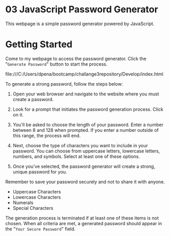 # 03 JavaScript Password Generator 


This webpage is a simple password generator powered by JavaScript. 


# Getting Started

Come to my webpage to access the password generator. Click the "`Generate Password`" button to start the process. 

file:///C:/Users/dpena/bootcamp/challange3repository/Develop/index.html

To generate a strong password, follow the steps below:

1. Open your web browser and navigate to the website where you must create a password.

2. Look for a prompt that initiates the password generation process. Click on it.

3. You'll be asked to choose the length of your password. Enter a number between 8 and 128 when prompted. If you enter a number outside of this range, the process will end.

4. Next, choose the type of characters you want to include in your password. You can choose from uppercase letters, lowercase letters, numbers, and symbols. Select at least one of these options.

5. Once you've selected, the password generator will create a strong, unique password for you.

Remember to save your password securely and not to share it with anyone.
* Uppercase Characters
* Lowercase Characters
* Numerals
* Special Characters

The generation process is terminated if at least one of these items is not chosen. When all criteria are met, a generated password should appear in the "`Your Secure Password`" field.
